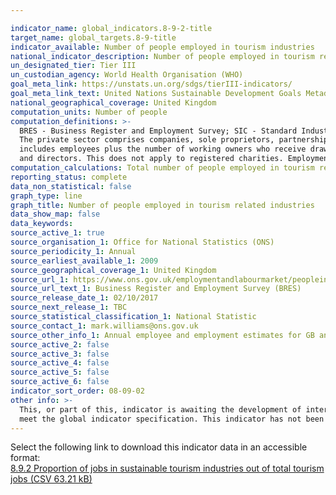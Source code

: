 ```yaml
---

indicator_name: global_indicators.8-9-2-title
target_name: global_targets.8-9-title
indicator_available: Number of people employed in tourism industries
national_indicator_description: Number of people employed in tourism related industries
un_designated_tier: Tier III
un_custodian_agency: World Health Organisation (WHO)
goal_meta_link: https://unstats.un.org/sdgs/tierIII-indicators/
goal_meta_link_text: United Nations Sustainable Development Goals Metadata (PDF 526 KB)
national_geographical_coverage: United Kingdom
computation_units: Number of people
computation_definitions: >-
  BRES - Business Register and Employment Survey; SIC - Standard Industrial Classification; Part time - those working 30 hours or less per week; Full time - those working more than 30 hours per week. The public sector comprises central government, local government and public corporations.
  The private sector comprises companies, sole proprietors, partnerships and non-profit bodies. An employee is defined as anyone aged 16 years or over that is paid directly from the payroll, in return for carrying out a full-time or part-time job or being on a training scheme. Employment
  includes employees plus the number of working owners who receive drawings or a share of the profits. Full-time is defined as working more than 30 hours per week with part-time defined as working 30 hours or less per week. Working Proprietors are sole traders, sole proprietors, partners
  and directors. This does not apply to registered charities. Employment = employees + working proprietors.
computation_calculations: Total number of people employed in tourism related industries
reporting_status: complete
data_non_statistical: false
graph_type: line
graph_title: Number of people employed in tourism related industries
data_show_map: false
data_keywords:  
source_active_1: true
source_organisation_1: Office for National Statistics (ONS)
source_periodicity_1: Annual
source_earliest_available_1: 2009
source_geographical_coverage_1: United Kingdom
source_url_1: https://www.ons.gov.uk/employmentandlabourmarket/peopleinwork/employmentandemployeetypes/datasets/industry235digitsicbusinessregisterandemploymentsurveybrestable2
source_url_text_1: Business Register and Employment Survey (BRES)
source_release_date_1: 02/10/2017
source_next_release_1: TBC
source_statistical_classification_1: National Statistic
source_contact_1: mark.williams@ons.gov.uk
source_other_info_1: Annual employee and employment estimates for GB and UK split by 2, 3 and 5 digit (SIC2007). Results given by full-time/part-time and public/private splits.
source_active_2: false
source_active_3: false
source_active_4: false
source_active_5: false
source_active_6: false
indicator_sort_order: 08-09-02
other info: >-
  This, or part of this, indicator is awaiting the development of internationally established methodology and standards (classified by the UN as tier 3). This indicator is being used as an approximation of the UN SDG Indicator. Where possible, we will work to identify or develop UK data to
  meet the global indicator specification. This indicator has not been identified in collaboration with topic experts.
---
```

Select the following link to download this indicator data in an accessible format:<br>[8.9.2 Proportion of jobs in sustainable tourism industries out of total tourism jobs (CSV 63.21 kB)](https://sustainabledevelopment-uk.github.io/sdg-data/data/8-9-2.csv)